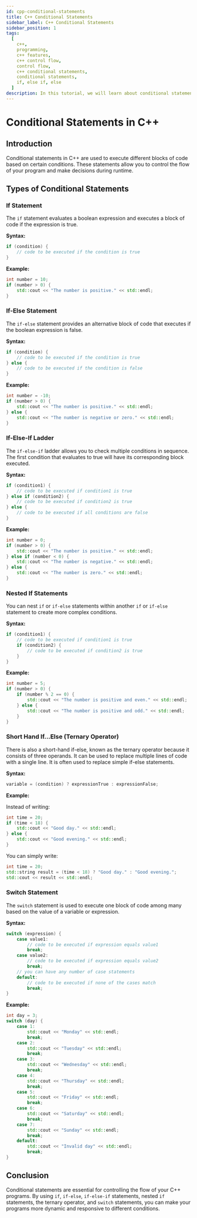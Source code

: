 ```yaml
---
id: cpp-conditional-statements
title: C++ Conditional Statements
sidebar_label: C++ Conditional Statements
sidebar_position: 1
tags:
  [
    c++,
    programming,
    c++ features,
    c++ control flow,
    control flow,
    c++ conditional statements,
    conditional statements,
    if, else if, else
  ]
description: In this tutorial, we will learn about conditional statements in the C++ programming language. We will explore the syntax and usage of `if`, `else if`, and `else` statements, as well as switch-case structures. By understanding how to implement these conditional statements, you will be able to control the flow of your C++ programs and make decisions based on different conditions.
---
```


# Conditional Statements in C++

## Introduction

Conditional statements in C++ are used to execute different blocks of code based on certain conditions. These statements allow you to control the flow of your program and make decisions during runtime.

## Types of Conditional Statements

### If Statement

The `if` statement evaluates a boolean expression and executes a block of code if the expression is true.

**Syntax:**

```cpp
if (condition) {
    // code to be executed if the condition is true
}
```

**Example:**

```cpp
int number = 10;
if (number > 0) {
    std::cout << "The number is positive." << std::endl;
}
```

### If-Else Statement

The `if-else` statement provides an alternative block of code that executes if the boolean expression is false.

**Syntax:**

```cpp
if (condition) {
    // code to be executed if the condition is true
} else {
    // code to be executed if the condition is false
}
```

**Example:**

```cpp
int number = -10;
if (number > 0) {
    std::cout << "The number is positive." << std::endl;
} else {
    std::cout << "The number is negative or zero." << std::endl;
}
```

### If-Else-If Ladder

The `if-else-if` ladder allows you to check multiple conditions in sequence. The first condition that evaluates to true will have its corresponding block executed.

**Syntax:**

```cpp
if (condition1) {
    // code to be executed if condition1 is true
} else if (condition2) {
    // code to be executed if condition2 is true
} else {
    // code to be executed if all conditions are false
}
```

**Example:**

```cpp
int number = 0;
if (number > 0) {
    std::cout << "The number is positive." << std::endl;
} else if (number < 0) {
    std::cout << "The number is negative." << std::endl;
} else {
    std::cout << "The number is zero." << std::endl;
}
```

### Nested If Statements

You can nest `if` or `if-else` statements within another `if` or `if-else` statement to create more complex conditions.

**Syntax:**

```cpp
if (condition1) {
    // code to be executed if condition1 is true
    if (condition2) {
        // code to be executed if condition2 is true
    }
}
```

**Example:**

```cpp
int number = 5;
if (number > 0) {
    if (number % 2 == 0) {
        std::cout << "The number is positive and even." << std::endl;
    } else {
        std::cout << "The number is positive and odd." << std::endl;
    }
}
```

### Short Hand If...Else (Ternary Operator)

There is also a short-hand if-else, known as the ternary operator because it consists of three operands. It can be used to replace multiple lines of code with a single line. It is often used to replace simple if-else statements.

**Syntax:**

```cpp
variable = (condition) ? expressionTrue : expressionFalse;
```

**Example:**

Instead of writing:

```cpp
int time = 20;
if (time < 18) {
    std::cout << "Good day." << std::endl;
} else {
    std::cout << "Good evening." << std::endl;
}
```

You can simply write:

```cpp
int time = 20;
std::string result = (time < 18) ? "Good day." : "Good evening.";
std::cout << result << std::endl;
```

### Switch Statement

The `switch` statement is used to execute one block of code among many based on the value of a variable or expression.

**Syntax:**

```cpp
switch (expression) {
    case value1:
        // code to be executed if expression equals value1
        break;
    case value2:
        // code to be executed if expression equals value2
        break;
    // you can have any number of case statements
    default:
        // code to be executed if none of the cases match
        break;
}
```

**Example:**

```cpp
int day = 3;
switch (day) {
    case 1:
        std::cout << "Monday" << std::endl;
        break;
    case 2:
        std::cout << "Tuesday" << std::endl;
        break;
    case 3:
        std::cout << "Wednesday" << std::endl;
        break;
    case 4:
        std::cout << "Thursday" << std::endl;
        break;
    case 5:
        std::cout << "Friday" << std::endl;
        break;
    case 6:
        std::cout << "Saturday" << std::endl;
        break;
    case 7:
        std::cout << "Sunday" << std::endl;
        break;
    default:
        std::cout << "Invalid day" << std::endl;
        break;
}
```

## Conclusion

Conditional statements are essential for controlling the flow of your C++ programs. By using `if`, `if-else`, `if-else-if` statements, nested `if` statements, the ternary operator, and `switch` statements, you can make your programs more dynamic and responsive to different conditions.
